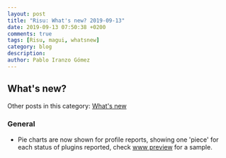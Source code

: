 ```yaml
---
layout: post
title: "Risu: What's new? 2019-09-13"
date: 2019-09-13 07:50:38 +0200
comments: true
tags: [Risu, magui, whatsnew]
category: blog
description:
author: Pablo Iranzo Gómez
---
```


## What's new?

Other posts in this category: [What's new]({tag}whatsnew)

### General

- Pie charts are now shown for profile reports, showing one 'piece' for each status of plugins reported, check [www preview](/Risu.html) for a sample.
